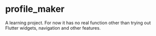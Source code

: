 # profile_maker

A learning project. For now it has no real function other than trying out Flutter widgets, navigation and other features.

